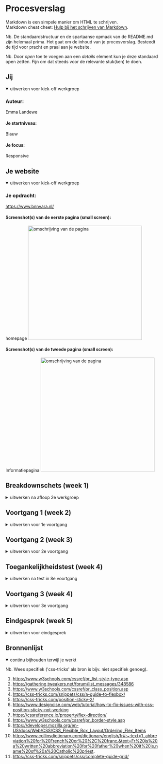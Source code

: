 # Procesverslag
Markdown is een simpele manier om HTML te schrijven.  
Markdown cheat cheet: [Hulp bij het schrijven van Markdown](https://github.com/adam-p/markdown-here/wiki/Markdown-Cheatsheet).

Nb. De standaardstructuur en de spartaanse opmaak van de README.md zijn helemaal prima. Het gaat om de inhoud van je procesverslag. Besteedt de tijd voor pracht en praal aan je website.

Nb. Door *open* toe te voegen aan een *details* element kun je deze standaard open zetten. Fijn om dat steeds voor de relevante stuk(ken) te doen.





## Jij

<details open>
<summary>uitwerken voor kick-off werkgroep</summary>

### Auteur:
Emma Landewe

#### Je startniveau:
Blauw

#### Je focus:
Responsive
 
</details>





## Je website

<details open>
<summary>uitwerken voor kick-off werkgroep</summary>

### Je opdracht:
https://www.bnnvara.nl/

#### Screenshot(s) van de eerste pagina (small screen): 
homepage
<img src="images/homepage.jpg" width="375px" alt="omschrijving van de pagina">

#### Screenshot(s) van de tweede pagina (small screen):
Informatiepagina
<img src="images/informatiepage.jpg" width="375px" alt="omschrijving van de pagina">
 
</details>





## Breakdownschets (week 1)

<details>
<summary>uitwerken na afloop 2e werkgroep</summary>

### de hele pagina: 
<img src="images/dummy-plaatje.jpg" width="375px" alt="breakdown van de hele pagina">

### dynamisch deel (bijv menu): 
<img src="images/dummy-plaatje.jpg" width="375px" alt="breakdown van een dynamisch deel">

### wellicht nog een dynamisch deel (bijv filter): 
<img src="images/dummy-plaatje.jpg" width="375px" alt="breakdown van nog een dynamisch deel">

</details>





## Voortgang 1 (week 2)

<details>
<summary>uitwerken voor 1e voortgang</summary>

### Stand van zaken
Wat ging er goed: correct semantische HTML schrijven. 
wat ging er niet goed: de elementen aanroepen in de CSS.


Screenshots HTML pagina:
<img src="images/pagina1-screenshot.png" width="375px" alt="screenshot HTML">
<img src="images/pagina1-screenshot2.png" width="375px" alt="screenshot HTML">
<img src="images/pagina2-screenshot.png" width="375px" alt="screenshot HTML">


### Verslag van meeting
hier na afloop snel de uitkomsten van de meeting vastleggen

- Zorg dat je CSS er netjes uit ziet zodat je makkelijk dingen terug kan vinden.
- Begin met het maken van flexbox en daarna pas de styling
- Nog veel werk te doen. 

</details>





## Voortgang 2 (week 3)

<details>
<summary>uitwerken voor 2e voortgang</summary>

### Stand van zaken
Ik heb grote stappen gemaakt op het gebied van CSS. alles staat netter geordend en is overzichtelijker. 
Ik ben begonnen met het implementeren van Flexbox en dat is goed gelukt. De site begint steeds meer op de echte site te lijken. 

### vragen voor tijdens de voortgang: 
- omdat ik position absolute heb gedaan wil de header niet meer sticky blijven? 
- moeten de opdrachten ook in de bronnenlijst
- .bodymargin -> mag dit? (Omdat we margin mee wouden geven aan de body, maar er stond nog een element in die geen margin moest hebben. En dat moet je al je verwijzingen aanpassen). 

### voortgang in foto's
<img src="images/voortgang2-css.png" width="375px" alt="screenshot CSS"> mediaquery's zijn toegevoegd aan de CSS. Dit maakt de site meer responsive. 

<img src="images/javascript-microinteractie.png" width="375px" alt="screenshot JAVA"> de microinteractie is aan de site toegevoegd. 


### Verslag van meeting
hier na afloop snel de uitkomsten van de meeting vastleggen

- punt 1
- punt 2
- nog een punt
- ...

</details>





## Toegankelijkheidstest (week 4)

<details>
<summary>uitwerken na test in 8e voortgang</summary>

### Bevindingen
Lijst met je bevindingen die in de test naar voren kwamen:
- Niet alles is klikbaar wat klikbaar moet zijn. 

#### Titel eerste bevinding
Hier korte omschrijving (met indien nodig een afbeelding)

Hier een omschrijving van hoe het opgelost kan worden (met indien nodig een afbeelding)


#### Titel tweede bevinding. 
Hier korte omschrijving (met indien nodig een afbeelding)
Hier een omschrijving van hoe het opgelost kan worden (met indien nodig een afbeelding)


#### Titel volgende bevinding. 
Hier korte omschrijving (met indien nodig een afbeelding)

Hier een omschrijving van hoe het opgelost kan worden (met indien nodig een afbeelding)


#### Titel nog een bevinding. 
Hier korte omschrijving (met indien nodig een afbeelding)

Hier een omschrijving van hoe het opgelost kan worden (met indien nodig een afbeelding)

</details>





## Voortgang 3 (week 4)

<details>
<summary>uitwerken voor 3e voortgang</summary>

### Stand van zaken
hier dit ging goed & dit was lastig (neem ook screenshots op van delen van je website en code)


### Agenda voor meeting
samen met je groepje opstellen

| student 1      | student 2          | student 3    | student 4        |
| ---            | ---                | ---          | ---              |
| dit bespreken  | en dit             | en ik dit    | en dan ik dat    |
| en dat ook nog | dit als er tijd is | nog een punt | dit wil ik zeker |
| ...            | ...                | ...          | ...              |


### Verslag van meeting
hier na afloop snel de uitkomsten van de meeting vastleggen

- punt 1
- punt 2
- nog een punt
- ...

</details>





## Eindgesprek (week 5)

<details>
<summary>uitwerken voor eindgesprek</summary>

### Stand van zaken
hier dit ging goed & dit was lastig (neem ook screenshots op van delen van je website en code)

### Screenshot(s)

hier screenshot(s) van je eindresultaat

</details>





## Bronnenlijst

<details open>
<summary>continu bijhouden terwijl je werkt</summary>

Nb. Wees specifiek ('css-tricks' als bron is bijv. niet specifiek genoeg).

1. https://www.w3schools.com/cssref/pr_list-style-type.asp 
2. https://gathering.tweakers.net/forum/list_messages/348586 
3. https://www.w3schools.com/cssref/pr_class_position.asp
4. https://css-tricks.com/snippets/css/a-guide-to-flexbox/ 
5. https://css-tricks.com/position-sticky-2/ 
6. https://www.designcise.com/web/tutorial/how-to-fix-issues-with-css-position-sticky-not-working 
7. https://cssreference.io/property/flex-direction/ 
8. https://www.w3schools.com/cssref/pr_border-style.asp 
9. https://developer.mozilla.org/en-US/docs/Web/CSS/CSS_Flexible_Box_Layout/Ordering_Flex_Items 
10. https://www.collinsdictionary.com/dictionary/english/fr#:~:text=1.,abbreviation%20for%20French%20or%20%2C%20franc.&text=Fr%20is%20a%20written%20abbreviation%20for%20father%20when%20it%20is,name%20of%20a%20Catholic%20priest. 
11. https://css-tricks.com/snippets/css/complete-guide-grid/ 





</details>